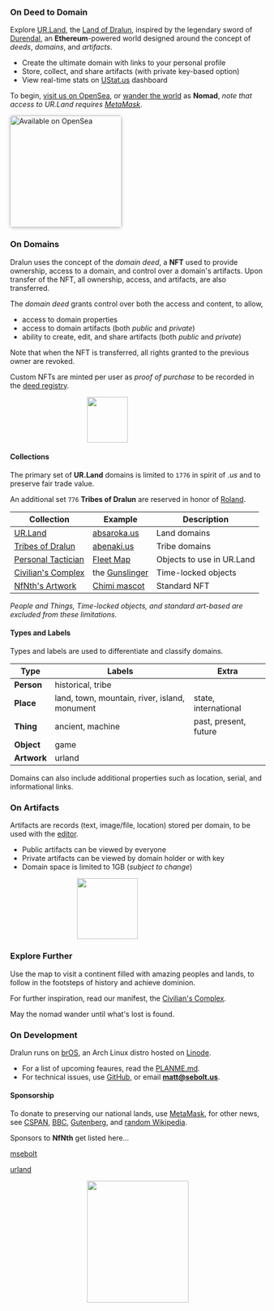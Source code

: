 
### On Deed to Domain

Explore [UR.Land](https://ur.land), the [Land of Dralun](https://dralun.com), inspired by the legendary sword of [Durendal](https://wikipedia.org/wiki/Durendal), an **Ethereum**-powered world designed around the concept of *deeds*, *domains*, and *artifacts*.

- Create the ultimate domain with links to your personal profile
- Store, collect, and share artifacts (with private key-based option)
- View real-time stats on [UStat.us](https://ustat.us) dashboard

To begin, [visit us on OpenSea](https://opensea.io/NfNth), or [wander the world](https://dralun.com) as **Nomad**, *note that access to UR.Land requires [MetaMask]()*. 

<a href="https://opensea.io/NfNth" title="Buy on OpenSea" target="_blank"><img style="width:220px; border-radius:5px; box-shadow: 0px 1px 6px rgba(0, 0, 0, 0.25);" src="https://storage.googleapis.com/opensea-static/Logomark/Badge%20-%20Available%20On%20-%20Light.png" alt="Available on OpenSea" /></a>

### On Domains

Dralun uses the concept of the *domain deed*, a **NFT** used to provide ownership, access to a domain, and control over a domain's artifacts. Upon transfer of the NFT, all ownership, access, and artifacts, are also transferred.  

The *domain deed* grants control over both the access and content, to allow,

- access to domain properties
- access to domain artifacts (both *public* and *private*)
- ability to create, edit, and share artifacts (both *public* and *private*)

Note that when the NFT is transferred, all rights granted to the previous owner are revoked.

Custom NFTs are minted per user as *proof of purchase* to be recorded in the [deed registry](https://nfnth.github.io/nfnth/src/manifest).

<p align="center"><img style="padding-right:120px;position:relative;" src="https://github.com/nfnth/res/raw/main/site/scroll.png" width="80" height="90" /></p>

#### Collections

The primary set of **UR.Land** domains is limited to `1776` in spirit of *.us* and to preserve fair trade value. 

An additional set `776` **Tribes of Dralun** are reserved in honor of [Roland](https://wikipedia.org/wiki/Roland).

|Collection|Example|Description|
|-|-|-|
|[UR.Land](https://opensea.io/collection/urland)|[absaroka.us](https://opensea.io/assets/0x495f947276749ce646f68ac8c248420045cb7b5e/62652367444291733483705976494538757758952482544655308357132039908522301849601)|Land domains|
|[Tribes of Dralun](https://opensea.io/collection/dralun)|[abenaki.us](https://opensea.io/assets/0x495f947276749ce646f68ac8c248420045cb7b5e/62652367444291733483705976494538757758952482544655308357132039899726208827393)|Tribe domains|
|[Personal Tactician](https://opensea.io/collection/tact)|[Fleet Map](https://opensea.io/assets/0x495f947276749ce646f68ac8c248420045cb7b5e/62652367444291733483705976494538757758952482544655308357132039900825720455169)|Objects to use in UR.Land|
|[Civilian's Complex](https://opensea.io/collection/civilplex)|the [Gunslinger](https://opensea.io/assets/0x495f947276749ce646f68ac8c248420045cb7b5e/62652367444291733483705976494538757758952482544655308357132039897527185571841)|Time-locked objects|
|[NfNth's Artwork](https://opensea.io/collection/nfnth)|[Chimi mascot](https://opensea.io/assets/0x495f947276749ce646f68ac8c248420045cb7b5e/62652367444291733483705976494538757758952482544655308357132039904124255338497)|Standard NFT|

*People and Things, Time-locked objects, and standard art-based are excluded from these limitations.*

#### Types and Labels

Types and labels are used to differentiate and classify domains. 

|Type|Labels|Extra|
|-|-|-|
|**Person**|historical, tribe||
|**Place**|land, town, mountain, river, island, monument|state, international|
|**Thing**|ancient, machine|past, present, future|
|**Object**|game||
|**Artwork**|urland||

Domains can also include additional properties such as location, serial, and informational links.

### On Artifacts

Artifacts are records (text, image/file, location) stored per domain, to be used with the [editor](https://dralun.com/editor). 

- Public artifacts can be viewed by everyone
- Private artifacts can be viewed by domain holder or with key
- Domain space is limited to 1GB (*subject to change*)

<p align="center"><img style="padding-right:120px;position:relative;" src="https://github.com/nfnth/res/raw/main/site/shutterstock_1160780425.png" width="120" height="120" /></p>

### Explore Further

Use the map to visit a continent filled with amazing peoples and lands, to follow in the footsteps of history and achieve dominion.

For further inspiration, read our manifest, the [Civilian's Complex](https://nfnth.github.io/nfnth/CC).

May the nomad wander until what's lost is found.

### On Development

Dralun runs on [brOS](https://nfnth.github.io/nfnth/BROS), an Arch Linux distro hosted on [Linode](https://cloud.linode.com/linodes).

- For a list of upcoming feaures, read the [PLANME.md](https://nfnth.github.io/nfnth/PLANME).
- For technical issues, use [GitHub](https://github.com/nfnth/nfnth/issues), or email **matt@sebolt.us**.

#### Sponsorship

To donate to preserving our national lands, use [MetaMask](https://metamask.app.link/send/pay-0x8a83fbBAcB82030Ea17179c0403B04e7Bce7bA10?value=1e16), for other news, see [CSPAN](https://www.c-span.org/), [BBC](http://feeds.bbci.co.uk/news/rss.xml), [Gutenberg](http://www.gutenberg.org/wiki/Main_Page), and [random Wikipedia](http://www.wikipedia.org/wiki/Special:Random).

Sponsors to **NfNth** get listed here...

[msebolt](https://github.com/msebolt)

[urland](https://opensea.io/urland)

<p align="center"><img src="https://github.com/nfnth/res/raw/main/site/bird.png" width="200" height="240" /></p>
